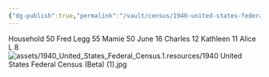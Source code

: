 ```yaml
---
{"dg-publish":true,"permalink":"/vault/census/1940-united-states-federal-census-2/","tags":["Mamie-Catherine-Shaffer","Fred-Legg","Alice-Legg","Kata-Legg","June-Legg","Charles-William-Legg"]}
---
```


Household 50
Fred Legg 55
Mamie 50
June 16
Charles 12
Kathleen 11
Alice L 8
![assets/1940_United_States_Federal_Census.1.resources/1940 United States Federal Census (Beta) (1).jpg](/img/user/assets/1940_United_States_Federal_Census.1.resources/1940%20United%20States%20Federal%20Census%20(Beta)%20(1).jpg)

